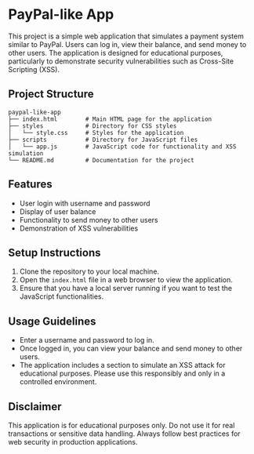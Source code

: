 # PayPal-like App

This project is a simple web application that simulates a payment system similar to PayPal. Users can log in, view their balance, and send money to other users. The application is designed for educational purposes, particularly to demonstrate security vulnerabilities such as Cross-Site Scripting (XSS).

## Project Structure

```
paypal-like-app
├── index.html        # Main HTML page for the application
├── styles            # Directory for CSS styles
│   └── style.css     # Styles for the application
├── scripts           # Directory for JavaScript files
│   └── app.js        # JavaScript code for functionality and XSS simulation
└── README.md         # Documentation for the project
```

## Features

- User login with username and password
- Display of user balance
- Functionality to send money to other users
- Demonstration of XSS vulnerabilities

## Setup Instructions

1. Clone the repository to your local machine.
2. Open the `index.html` file in a web browser to view the application.
3. Ensure that you have a local server running if you want to test the JavaScript functionalities.

## Usage Guidelines

- Enter a username and password to log in.
- Once logged in, you can view your balance and send money to other users.
- The application includes a section to simulate an XSS attack for educational purposes. Please use this responsibly and only in a controlled environment.

## Disclaimer

This application is for educational purposes only. Do not use it for real transactions or sensitive data handling. Always follow best practices for web security in production applications.